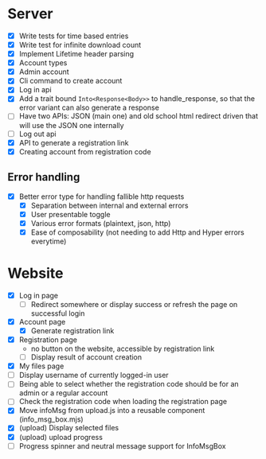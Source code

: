 # Server

- [x] Write tests for time based entries
- [x] Write test for infinite download count
- [x] Implement Lifetime header parsing
- [x] Account types
- [x] Admin account
- [x] Cli command to create account
- [x] Log in api
- [x] Add a trait bound `Into<Response<Body>>` to handle_response, so that the error variant
	can also generate a response
- [ ] Have two APIs: JSON (main one) and old school html redirect driven that will use the JSON one
	internally
- [ ] Log out api
- [x] API to generate a registration link
- [x] Creating account from registration code

## Error handling

- [x] Better error type for handling fallible http requests
    - [x] Separation between internal and external errors
    - [x] User presentable toggle
    - [x] Various error formats (plaintext, json, http)
    - [x] Ease of composability (not needing to add Http and Hyper errors everytime)

# Website

- [x] Log in page
    - [ ] Redirect somewhere or display success or refresh the page on successful login 
- [x] Account page 
  - [x] Generate registration link
- [x] Registration page 
  - no button on the website, accessible by registration link
  - [ ] Display result of account creation 
- [x] My files page
- [ ] Display username of currently logged-in user
- [ ] Being able to select whether the registration code should be for an admin or a regular
  account
- [ ] Check the registration code when loading the registration page
- [x] Move infoMsg from upload.js into a reusable component (info_msg_box.mjs)
- [x] (upload) Display selected files
- [x] (upload) upload progress
- [ ] Progress spinner and neutral message support for InfoMsgBox 